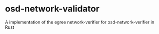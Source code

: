 # osd-network-validator
A implementation of the egree network-verifier for osd-network-verifier in Rust
